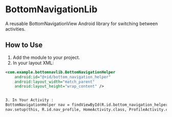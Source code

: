 # BottomNavigationLib

A reusable BottomNavigationView Android library for switching between activities.

## How to Use

1. Add the module to your project.
2. In your layout XML:

```xml
<com.example.bottomnavlib.BottomNavigationHelper
    android:id="@+id/bottom_navigation_helper"
    android:layout_width="match_parent"
    android:layout_height="wrap_content" />


3. In Your Activity : 
BottomNavigationHelper nav = findViewById(R.id.bottom_navigation_helper);
nav.setup(this, R.id.nav_profile, HomeActivity.class, ProfileActivity.class, SettingsActivity.class);

